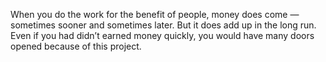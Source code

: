 When you do the work for the benefit of people, money does come — sometimes sooner and sometimes later.
But it does add up in the long run.
Even if you had didn’t earned money quickly, you would have many doors opened because of this project.

